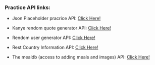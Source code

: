 ### Practice API links:

- Json Placeholder pracrice API: [Click Here!](https://jsonplaceholder.typicode.com/ "Click Here!")

- Kanye rendom quote generator API: [Click Here!](https://api.kanye.rest/ "Click Here!")

- Rendom user generator API: [Click Here!](https://randomuser.me/ "Click Here!")

- Rest Country Information API: [Click Here!](https://restcountries.com/#api-endpoints-v3-all "Click Here!")
- The mealdb (access to adding meals and images) API: [Click Here!](https://www.themealdb.com/api.php "Click Here!")

